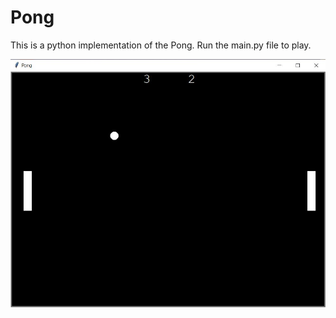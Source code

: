 # Pong
This is a python implementation of the Pong.
Run the main.py file to play.

![Pong Game](./Pong%20Screenshot.jpg)